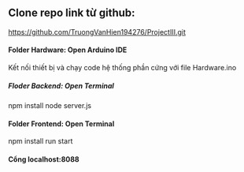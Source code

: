 ## Clone repo link từ github: 
https://github.com/TruongVanHien194276/ProjectIII.git

#### Folder Hardware: Open Arduino IDE
Kết nối thiết bị và chạy code hệ thống phần cứng với file Hardware.ino

##### Floder Backend: Open Terminal
npm install
node server.js

#### Folder Frontend: Open Terminal
npm install
run start
	
#### Cổng localhost:8088